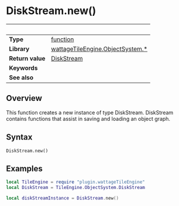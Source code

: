 # DiskStream.new()

|                      | &nbsp; 
| -------------------- | ---------------------------------------------------------------
| __Type__             | [function](http://docs.coronalabs.com/api/type/Function.html)
| __Library__          | [wattageTileEngine.ObjectSystem.*](../lib_objectSystem.markdown)
| __Return value__     | [DiskStream](type_diskStream)
| __Keywords__         | 
| __See also__         | 


## Overview

This function creates a new instance of type DiskStream.  DiskStream
contains functions that assist in saving and loading an object graph.


## Syntax

	DiskStream.new()

## Examples

``````lua
local TileEngine = require "plugin.wattageTileEngine"
local DiskStream = TileEngine.ObjectSystem.DiskStream

local diskStreamInstance = DiskStream.new()
``````
